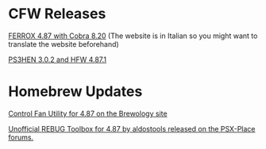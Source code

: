 # CFW Releases


[FERROX 4.87 with Cobra 8.20](https://www.cybermodding.it/content.php?1061-Custom-Firmware-FERROX-4-87-COBRA-8-20)
(The website is in Italian so you might want to translate the website beforehand)


[PS3HEN 3.0.2 and HFW 4.87.1](ps3xploit.com)

# Homebrew Updates


[Control Fan Utility for 4.87 on the Brewology site](https://store.brewology.com/ahomebrew.php?brewid=234)


[Unofficial REBUG Toolbox for 4.87 by aldostools released on the PSX-Place forums.](https://www.psx-place.com/threads/cfw-4-87-2-evilnat-cobra-cex.32057/page-13#post-270563)

